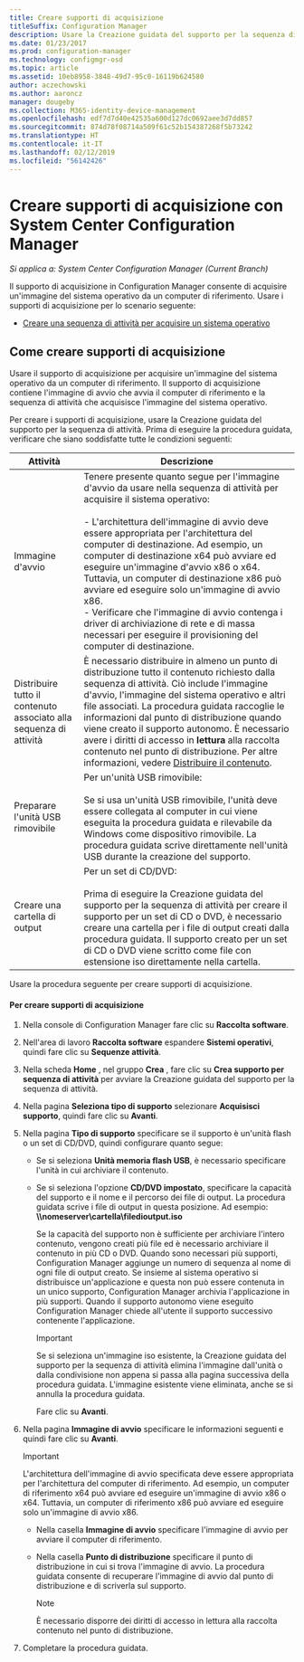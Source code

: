 ```yaml
---
title: Creare supporti di acquisizione
titleSuffix: Configuration Manager
description: Usare la Creazione guidata del supporto per la sequenza di attività per creare supporti di acquisizione in Configuration Manager per acquisire un'immagine del sistema operativo da un computer di riferimento.
ms.date: 01/23/2017
ms.prod: configuration-manager
ms.technology: configmgr-osd
ms.topic: article
ms.assetid: 10eb8958-3848-49d7-95c0-16119b624580
author: aczechowski
ms.author: aaroncz
manager: dougeby
ms.collection: M365-identity-device-management
ms.openlocfilehash: edf7d7d40e42535a600d127dc0692aee3d7dd857
ms.sourcegitcommit: 874d78f08714a509f61c52b154387268f5b73242
ms.translationtype: HT
ms.contentlocale: it-IT
ms.lasthandoff: 02/12/2019
ms.locfileid: "56142426"
---
```

# <a name="create-capture-media-with-system-center-configuration-manager"></a>Creare supporti di acquisizione con System Center Configuration Manager

*Si applica a: System Center Configuration Manager (Current Branch)*

Il supporto di acquisizione in Configuration Manager consente di acquisire un'immagine del sistema operativo da un computer di riferimento. Usare i supporti di acquisizione per lo scenario seguente:  

-   [Creare una sequenza di attività per acquisire un sistema operativo](create-a-task-sequence-to-capture-an-operating-system.md)  

##  <a name="BKMK_CreateCaptureMedia"></a> Come creare supporti di acquisizione  
 Usare il supporto di acquisizione per acquisire un'immagine del sistema operativo da un computer di riferimento. Il supporto di acquisizione contiene l'immagine di avvio che avvia il computer di riferimento e la sequenza di attività che acquisisce l'immagine del sistema operativo.

Per creare i supporti di acquisizione, usare la Creazione guidata del supporto per la sequenza di attività. Prima di eseguire la procedura guidata, verificare che siano soddisfatte tutte le condizioni seguenti:  

|Attività|Descrizione|  
|----------|-----------------|  
|Immagine d'avvio|Tenere presente quanto segue per l'immagine d'avvio da usare nella sequenza di attività per acquisire il sistema operativo:<br /><br /> - L'architettura dell'immagine di avvio deve essere appropriata per l'architettura del computer di destinazione. Ad esempio, un computer di destinazione x64 può avviare ed eseguire un'immagine d'avvio x86 o x64. Tuttavia, un computer di destinazione x86 può avviare ed eseguire solo un'immagine di avvio x86.<br />- Verificare che l'immagine di avvio contenga i driver di archiviazione di rete e di massa necessari per eseguire il provisioning del computer di destinazione.|  
|Distribuire tutto il contenuto associato alla sequenza di attività|È necessario distribuire in almeno un punto di distribuzione tutto il contenuto richiesto dalla sequenza di attività. Ciò include l'immagine d'avvio, l'immagine del sistema operativo e altri file associati. La procedura guidata raccoglie le informazioni dal punto di distribuzione quando viene creato il supporto autonomo. È necessario avere i diritti di accesso in **lettura** alla raccolta contenuto nel punto di distribuzione.  Per altre informazioni, vedere [Distribuire il contenuto](../../core/servers/deploy/configure/deploy-and-manage-content.md#bkmk_distribute).|  
|Preparare l'unità USB rimovibile|Per un'unità USB rimovibile:<br /><br /> Se si usa un'unità USB rimovibile, l'unità deve essere collegata al computer in cui viene eseguita la procedura guidata e rilevabile da Windows come dispositivo rimovibile. La procedura guidata scrive direttamente nell'unità USB durante la creazione del supporto.|  
|Creare una cartella di output|Per un set di CD/DVD:<br /><br /> Prima di eseguire la Creazione guidata del supporto per la sequenza di attività per creare il supporto per un set di CD o DVD, è necessario creare una cartella per i file di output creati dalla procedura guidata. Il supporto creato per un set di CD o DVD viene scritto come file con estensione iso direttamente nella cartella.|  

 Usare la procedura seguente per creare supporti di acquisizione.  

#### <a name="to-create-capture-media"></a>Per creare supporti di acquisizione  

1. Nella console di Configuration Manager fare clic su **Raccolta software**.  

2. Nell'area di lavoro **Raccolta software** espandere **Sistemi operativi**, quindi fare clic su **Sequenze attività**.  

3. Nella scheda **Home** , nel gruppo **Crea** , fare clic su **Crea supporto per sequenza di attività** per avviare la Creazione guidata del supporto per la sequenza di attività.  

4. Nella pagina **Seleziona tipo di supporto** selezionare **Acquisisci supporto**, quindi fare clic su **Avanti**.  

5. Nella pagina **Tipo di supporto** specificare se il supporto è un'unità flash o un set di CD/DVD, quindi configurare quanto segue:  

   - Se si seleziona **Unità memoria flash USB**, è necessario specificare l'unità in cui archiviare il contenuto.  

   - Se si seleziona l'opzione **CD/DVD impostato**, specificare la capacità del supporto e il nome e il percorso dei file di output. La procedura guidata scrive i file di output in questa posizione. Ad esempio: **\\\nomeserver\cartella\filedioutput.iso**  

      Se la capacità del supporto non è sufficiente per archiviare l'intero contenuto, vengono creati più file ed è necessario archiviare il contenuto in più CD o DVD. Quando sono necessari più supporti, Configuration Manager aggiunge un numero di sequenza al nome di ogni file di output creato. Se insieme al sistema operativo si distribuisce un'applicazione e questa non può essere contenuta in un unico supporto, Configuration Manager archivia l'applicazione in più supporti. Quando il supporto autonomo viene eseguito Configuration Manager chiede all'utente il supporto successivo contenente l'applicazione.  

     > [!IMPORTANT]  
     >  Se si seleziona un'immagine iso esistente, la Creazione guidata del supporto per la sequenza di attività elimina l'immagine dall'unità o dalla condivisione non appena si passa alla pagina successiva della procedura guidata. L'immagine esistente viene eliminata, anche se si annulla la procedura guidata.  

     Fare clic su **Avanti**.  

6. Nella pagina **Immagine di avvio** specificare le informazioni seguenti e quindi fare clic su **Avanti**.  

   > [!IMPORTANT]  
   >  L'architettura dell'immagine di avvio specificata deve essere appropriata per l'architettura del computer di riferimento. Ad esempio, un computer di riferimento x64 può avviare ed eseguire un'immagine di avvio x86 o x64. Tuttavia, un computer di riferimento x86 può avviare ed eseguire solo un'immagine di avvio x86.  

   -   Nella casella **Immagine di avvio** specificare l'immagine di avvio per avviare il computer di riferimento.  

   -   Nella casella **Punto di distribuzione** specificare il punto di distribuzione in cui si trova l'immagine di avvio. La procedura guidata consente di recuperare l'immagine di avvio dal punto di distribuzione e di scriverla sul supporto.  

       > [!NOTE]  
       >  È necessario disporre dei diritti di accesso in lettura alla raccolta contenuto nel punto di distribuzione.  

7. Completare la procedura guidata.  
